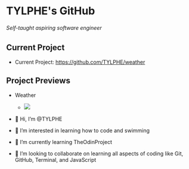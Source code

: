 # TYLPHE's GitHub
###### Self-taught aspiring software engineer

## Current Project
- Current Project: https://github.com/TYLPHE/weather

## Project Previews
 - Weather
   - ![](https://github.com/TYLPHE/TYLPHE/weather.gif)

- 👋 Hi, I’m @TYLPHE
- 👀 I’m interested in learning how to code and swimming
- 🌱 I’m currently learning TheOdinProject
- 💞️ I’m looking to collaborate on learning all aspects of coding like Git, GitHub, Terminal, and JavaScript
